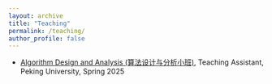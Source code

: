 ```yaml
---
layout: archive
title: "Teaching"
permalink: /teaching/
author_profile: false
---
```


- [Algorithm Design and Analysis (算法设计与分析小班)](/teaching/alg-analysis/index.html), Teaching Assistant, Peking University, Spring 2025